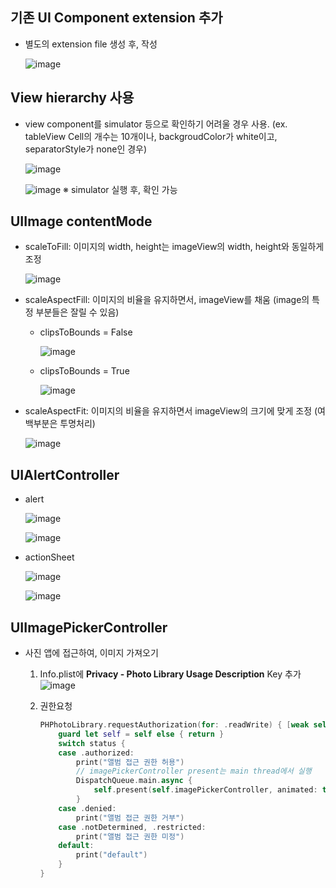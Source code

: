 ## 기존 UI Component extension 추가
- 별도의 extension file 생성 후, 작성
  <br>

    ![image](https://user-images.githubusercontent.com/46417892/153744722-55c55a9a-d744-4086-8fff-dae88c3fc30d.png)

## View hierarchy 사용
- view component를 simulator 등으로 확인하기 어려울 경우 사용.
  (ex. tableView Cell의 개수는 10개이나, backgroudColor가 white이고, separatorStyle가 none인 경우)
    <br>
    
    ![image](https://user-images.githubusercontent.com/46417892/153744807-d20117c9-5675-4866-8f19-346183e9c677.png)
    <br>
    
    ![image](https://user-images.githubusercontent.com/46417892/153744829-90f3ea64-cdff-49b0-9533-51da7c235709.png)
    ※ simulator 실행 후, 확인 가능

## UIImage contentMode
- scaleToFill: 이미지의 width, height는 imageView의 width, height와 동일하게 조정
  <br>
  
  ![image](https://user-images.githubusercontent.com/46417892/154256256-429c0d0b-0414-4621-b928-0a85a4c3aa5c.png)

- scaleAspectFill: 이미지의 비율을 유지하면서, imageView를 채움 (image의 특정 부분들은 잘릴 수 있음)
  <br>
  - clipsToBounds = False
    <br>

    ![image](https://user-images.githubusercontent.com/46417892/154256325-ac1369b1-8f4e-4f1f-8232-9d26ec16776a.png)
    
  - clipsToBounds = True
    <br>
    
    ![image](https://user-images.githubusercontent.com/46417892/154256422-6a89f745-17cf-419c-bea5-1743a8e2c3e7.png)

- scaleAspectFit: 이미지의 비율을 유지하면서 imageView의 크기에 맞게 조정 (여백부분은 투명처리)
  <br>
  
  ![image](https://user-images.githubusercontent.com/46417892/154256497-9c5060fc-b93e-4ad1-b36c-d9f03a1007d0.png)


## UIAlertController
- alert
  <br>
  
  ![image](https://user-images.githubusercontent.com/46417892/154256902-b57ddbcd-47a4-4ad6-b5c3-6d6cd32c4a08.png)
  <br>
  
  ![image](https://user-images.githubusercontent.com/46417892/154257602-4706052a-49b6-4c8d-a495-1c18c01571ee.png)

  
- actionSheet
  <br>
  
  ![image](https://user-images.githubusercontent.com/46417892/154256868-41b995cc-871b-4e59-9e4c-3eafd7de5ec5.png)
  <br>
  
  ![image](https://user-images.githubusercontent.com/46417892/154256935-4228d6a1-5d44-4a6b-995d-584758e4da72.png)

## UIImagePickerController
- 사진 앱에 접근하여, 이미지 가져오기
  1. Info.plist에 **Privacy - Photo Library Usage Description** Key 추가
     ![image](https://user-images.githubusercontent.com/46417892/154832333-0db90421-0674-4a21-9d4f-b83ae50282f1.png)
  
  2. 권한요청
      ```swift
      PHPhotoLibrary.requestAuthorization(for: .readWrite) { [weak self] status in
          guard let self = self else { return }
          switch status {
          case .authorized:
              print("앨범 접근 권한 허용")
              // imagePickerController present는 main thread에서 실행
              DispatchQueue.main.async {  
                  self.present(self.imagePickerController, animated: true)
              }
          case .denied:
              print("앨범 접근 권한 거부")
          case .notDetermined, .restricted:
              print("앨범 접근 권한 미정")
          default:
              print("default")
          }
      }
      ```
